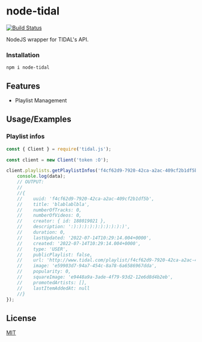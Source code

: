 
# node-tidal

[![Build Status](https://img.shields.io/endpoint.svg?url=https%3A%2F%2Factions-badge.atrox.dev%2FMawco%2Fnode-tidal%2Fbadge%3Fref%3Dmaster&style=for-the-badge)](https://github.com/Mawco/node-tidal)

NodeJS wrapper for TIDAL's API.

### Installation

`npm i node-tidal`

## Features

- Playlist Management

## Usage/Examples

### Playlist infos

```javascript
const { Client } = require('tidal.js');

const client = new Client('token :O');

client.playlists.getPlaylistInfos('f4cf62d9-7920-42ca-a2ac-409cf2b1df5b').then(data => {
    console.log(data);
    // OUTPUT:
    //
    //{
    //    uuid: 'f4cf62d9-7920-42ca-a2ac-409cf2b1df5b',
    //    title: 'blablablbla',
    //    numberOfTracks: 0,
    //    numberOfVideos: 0,
    //    creator: { id: 188019021 },
    //    description: ':):):):):):):):):):)',
    //    duration: 0,
    //    lastUpdated: '2022-07-14T10:29:14.004+0000',
    //    created: '2022-07-14T10:29:14.004+0000',
    //    type: 'USER',
    //    publicPlaylist: false,
    //    url: 'http://www.tidal.com/playlist/f4cf62d9-7920-42ca-a2ac-409cf2b1df5b',
    //    image: 'e59903d7-94a7-454c-8a78-6a6586967dda',
    //    popularity: 0,
    //    squareImage: 'e9448a9a-3ade-4f79-93d2-12e6d8d4b2eb',
    //    promotedArtists: [],
    //    lastItemAddedAt: null
    //}
});
```

## License

[MIT](https://github.com/Mawco/node-tidal/blob/master/LICENSE)

